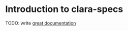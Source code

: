 # Introduction to clara-specs

TODO: write [great documentation](http://jacobian.org/writing/what-to-write/)
